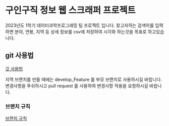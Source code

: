 # 구인구직 정보 웹 스크래퍼 프로젝트
2023년도 1학기 데이터과학프로그래밍 팀 프로젝트 입니다.
찾고자하는 검색어를 입력하면 분야, 연봉, 지역 등 상세 정보를 csv에 저장하여 시각화 하는것을 목표로 하고있습니다.


## git 사용법
[깃 사용법](https://backlog.com/git-tutorial/kr/intro/intro1_1.html)

지역 브랜치를 만들 때에는
develop_Feature 를 부모 브랜치로 사용하시길 바랍니다.
변경사항을 푸쉬하시고 pull request 를 사용하여 변경사항 적용을 요청하시길 바랍니다.

### 브랜치 규칙
[브랜치 규칙](https://github.com/4xvgal/JobScraper/blob/Master/gitBranchRules.md)
